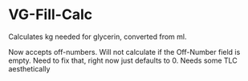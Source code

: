 # VG-Fill-Calc
Calculates kg needed for glycerin, converted from ml.

Now accepts off-numbers. Will not calculate if the Off-Number field is empty. Need to fix that, right now just defaults to 0.
Needs some TLC aesthetically
